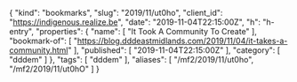 {
  "kind": "bookmarks",
  "slug": "2019/11/ut0ho",
  "client_id": "https://indigenous.realize.be",
  "date": "2019-11-04T22:15:00Z",
  "h": "h-entry",
  "properties": {
    "name": [
      "It Took A Community To Create"
    ],
    "bookmark-of": [
      "https://blog.dddeastmidlands.com/2019/11/04/it-takes-a-community.html"
    ],
    "published": [
      "2019-11-04T22:15:00Z"
    ],
    "category": [
      "dddem"
    ]
  },
  "tags": [
    "dddem"
  ],
  "aliases": [
    "/mf2/2019/11/ut0ho",
    "/mf2/2019/11/ut0hO"
  ]
}
